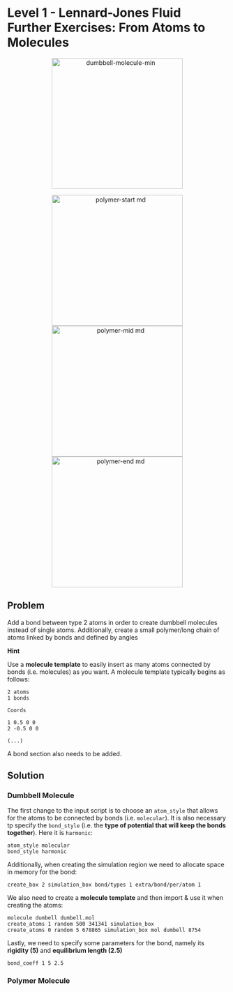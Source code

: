 # Level 1 - Lennard-Jones Fluid Further Exercises: From Atoms to Molecules

<p align="center">
  <img src="https://github.com/c-vandenberg/lammps-tutorials/assets/60201356/272a447c-9639-4343-a5ce-61f009c66142", alt="dumbbell-molecule-min" width="300"/>
</p>

<p align="center">
  <img src="https://github.com/c-vandenberg/lammps-tutorials/assets/60201356/f5e9d1f1-5f44-4eab-bffd-2f3dba1278d2" alt="polymer-start md" width="300" />
  <img src="https://github.com/c-vandenberg/lammps-tutorials/assets/60201356/efe0ae66-5742-432c-b00d-ca2cc52260c7" alt="polymer-mid md" width="300" /> 
  <img src="https://github.com/c-vandenberg/lammps-tutorials/assets/60201356/29a578fb-97e3-4676-b100-3c9180fd0cfa" alt="polymer-end md" width="300" />
</p>

## Problem
Add a bond between type 2 atoms in order to create dumbbell molecules instead of single atoms. Additionally, create a small polymer/long chain of atoms linked by bonds and defined by angles

**Hint**


Use a **molecule template** to easily insert as many atoms connected by bonds (i.e. molecules) as you want. A molecule template typically begins as follows:
```
2 atoms
1 bonds

Coords

1 0.5 0 0
2 -0.5 0 0

(...)
```
A bond section also needs to be added.

## Solution

### Dumbbell Molecule

The first change to the input script is to choose an `atom_style` that allows for the atoms to be connected by bonds (i.e. `molecular`). It is also necessary tp specify the `bond_style` (i.e. the **type of potential that will keep the bonds together**). Here it is `harmonic`:
```
atom_style molecular
bond_style harmonic
```

Additionally, when creating the simulation region we need to allocate space in memory for the bond:
```
create_box 2 simulation_box bond/types 1 extra/bond/per/atom 1
```

We also need to create a **molecule template** and then import & use it when creating the atoms:
```
molecule dumbell dumbell.mol
create_atoms 1 random 500 341341 simulation_box
create_atoms 0 random 5 678865 simulation_box mol dumbell 8754
```

Lastly, we need to specify some parameters for the bond, namely its **rigidity (5)** and **equilibrium length (2.5)**
```
bond_coeff 1 5 2.5
```

### Polymer Molecule
